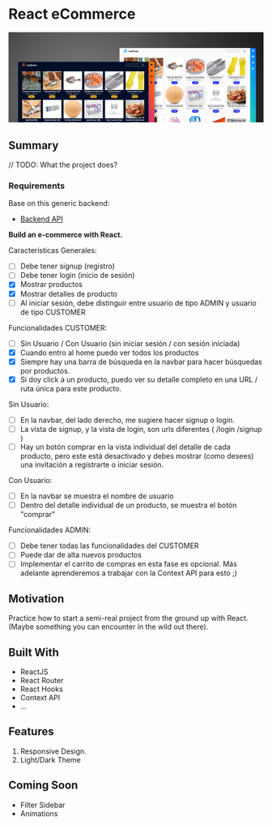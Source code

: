 # React eCommerce

![Project Snapshot](./src/assets/project_snapshot.jpg)

## Summary

// TODO:
What the project does?

### Requirements

Base on this generic backend:

- [Backend API](https://ecomerce-master.herokuapp.com/docs)

**Build an e-commerce with React.**

Características Generales:

- [ ] Debe tener signup (registro)
- [ ] Debe tener login (inicio de sesión)
- [x] Mostrar productos
- [x] Mostrar detalles de producto
- [ ] Al iniciar sesión, debe distinguir entre usuario de tipo ADMIN y usuario de tipo CUSTOMER

Funcionalidades CUSTOMER:

- [ ] Sin Usuario / Con Usuario (sin iniciar sesión / con sesión iniciada)
- [x] Cuando entro al home puedo ver todos los productos
- [x] Siempre hay una barra de búsqueda en la navbar para hacer búsquedas por productos.
- [x] Si doy click a un producto, puedo ver su detalle completo en una URL / ruta única para este producto.

Sin Usuario:

- [ ] En la navbar, del lado derecho, me sugiere hacer signup o login.
- [ ] La vista de signup, y la vista de login, son urls diferentes ( /login /signup )
- [ ] Hay un botón comprar en la vista individual del detalle de cada producto, pero este está desactivado y debes mostrar (como desees) una invitación a registrarte o iniciar sesión.

Con Usuario:

- [ ] En la navbar se muestra el nombre de usuario
- [ ] Dentro del detalle individual de un producto, se muestra el botón "comprar"

Funcionalidades ADMIN:

- [ ] Debe tener todas las funcionalidades del CUSTOMER
- [ ] Puede dar de alta nuevos productos
- [ ] Implementar el carrito de compras en esta fase es opcional. Más adelante aprenderemos a trabajar con la Context API para esto ;)

## Motivation

Practice how to start a semi-real project from the ground up with React. (Maybe something you can encounter in the wild out there).

## Built With

- ReactJS
- React Router
- React Hooks
- Context API
- ...

## Features

1. Responsive Design.
1. Light/Dark Theme

## Coming Soon

- Filter Sidebar
- Animations
